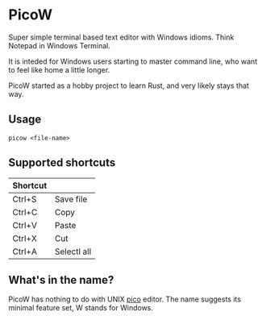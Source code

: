 # PicoW

Super simple terminal based text editor with Windows idioms. Think Notepad in Windows Terminal.

It is inteded for Windows users starting to master command line, who want to feel like home a little longer.

PicoW started as a hobby project to learn Rust, and very likely stays that way.

## Usage

```
picow <file-name>
```

## Supported shortcuts
| Shortcut |             |
| ---------|-------------|
| Ctrl+S   | Save file   |
| Ctrl+C   | Copy        |
| Ctrl+V   | Paste       |
| Ctrl+X   | Cut         |
| Ctrl+A   | Selectl all |

## What's in the name?
PicoW has nothing to do with UNIX [pico](https://en.wikipedia.org/wiki/Pico_(text_editor)) editor.
The name suggests its minimal feature set, W stands for Windows.
